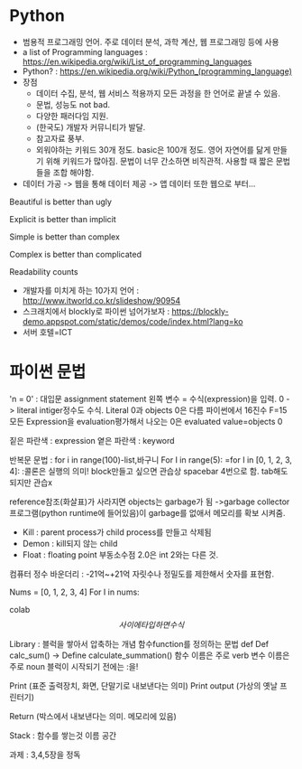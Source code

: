 # Python

- 범용적 프로그래밍 언어. 주로 데이터 분석, 과학 계산, 웹 프로그래밍 등에 사용
- a list of Programming languages : https://en.wikipedia.org/wiki/List_of_programming_languages
- Python? :  https://en.wikipedia.org/wiki/Python_(programming_language)
- 장점
  - 데이터 수집, 분석, 웹 서비스 적용까지 모든 과정을 한 언어로 끝낼 수 있음.
  - 문법, 성능도 not bad.
  - 다양한 패러다임 지원.
  - (한국도) 개발자 커뮤니티가 발달.
  - 참고자료 풍부.
  - 외워야하는 키워드 30개 정도. basic은 100개 정도. 영어 자연어를 닮게 만들기 위해 키워드가 많아짐. 문법이 너무 간소하면 비직관적. 사용할 때 짧은 문법들을 조합 해야함.
- 데이터 가공 -> 웹을 통해 데이터 제공 -> 앱 데이터 또한 웹으로 부터...

Beautiful is better than ugly

Explicit is better than implicit

Simple is better than complex

Complex is better than complicated

Readability counts


- 개발자를 미치게 하는 10가지 언어 : http://www.itworld.co.kr/slideshow/90954
- 스크래치에서 blockly로 파이썬 넘어가보자 : https://blockly-demo.appspot.com/static/demos/code/index.html?lang=ko
- 서버 호텔=ICT


# 파이썬 문법
'n = 0' : 대입문 assignment statement
왼쪽 변수 = 수식(expression)을 입력. 0 -> literal intiger정수도 수식.
Literal 0과 objects 0은 다름
파이썬에서 16진수 F=15
모든 Expression을 evaluation평가해서 나오는 0은 evaluated value=objects 0

짙은 파란색 : expression
옅은 파란색 : keyword

반복문 문법 : for i in range(100)-list,바구니
For I in range(5):
=for I in [0, 1, 2, 3, 4]:
:콜론은 실행의 의미!
block만들고 싶으면 관습상 spacebar 4번으로 함. tab해도 되지만 관습x

reference참조(화살표)가 사라지면 objects는 garbage가 됨
->garbage collector 프로그램(python runtime에 들어있음)이 garbage를 없애서 메모리를 확보 시켜줌.

- Kill : parent process가 child process를 만들고 삭제됨
- Demon : kill되지 않는 child
- Float : floating point 부동소수점 2.0은 int 2와는 다른 것.

컴퓨터 정수 바운더리 : -21억~+21억
자릿수나 정밀도를 제한해서 숫자를 표현함.

Nums = [0, 1, 2, 3, 4]
For I in nums:

colab
$$ 사이에 타입하면 수식 $$

Library : 블럭을 쌓아서 압축하는 개념
함수function를 정의하는 문법 def
Def calc_sum()
-> Define calculate_summation()
함수 이름은 주로 verb
변수 이름은 주로 noun
블럭이 시작되기 전에는 :을!

Print (표준 출력장치, 화면, 단말기로 내보낸다는 의미)
Print output (가상의 옛날 프린터기)

Return (박스에서 내보낸다는 의미. 메모리에 있음)

Stack : 함수를 쌓는것
이름 공간

과제 : 3,4,5장을 정독
